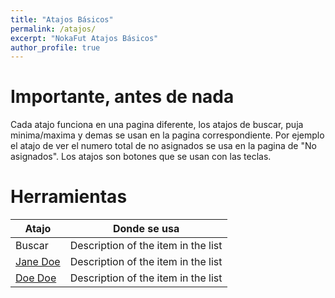 ```yaml
---
title: "Atajos Básicos"
permalink: /atajos/
excerpt: "NokaFut Atajos Básicos"
author_profile: true
---
```


Importante, antes de nada
======
Cada atajo funciona en una pagina diferente, los atajos de buscar, puja minima/maxima y demas se usan en la pagina correspondiente. Por ejemplo el atajo de ver el numero total de no asignados se usa en la pagina de "No asignados". Los atajos son botones que se usan con las teclas.


Herramientas
======
| Atajo            | Donde se usa                                                 |
| --------         | ------------------------------------------------------------ |
| Buscar           | Description of the item in the list                          |
| [Jane Doe](#)    | Description of the item in the list                          |
| [Doe Doe](#)     |  Description of the item in the list                         |
